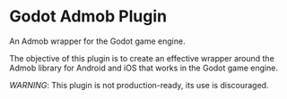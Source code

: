 # Godot Admob Plugin

An Admob wrapper for the Godot game engine.

The objective of this plugin is to create an effective wrapper around the Admob library for Android and iOS that works in the Godot game engine.

*WARNING*: This plugin is not production-ready, its use is discouraged.
